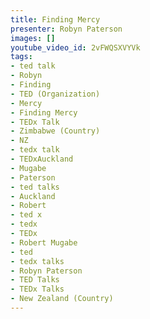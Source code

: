 ```yaml
---
title: Finding Mercy
presenter: Robyn Paterson
images: []
youtube_video_id: 2vFWQSXVYVk
tags:
- ted talk
- Robyn
- Finding
- TED (Organization)
- Mercy
- Finding Mercy
- TEDx Talk
- Zimbabwe (Country)
- NZ
- tedx talk
- TEDxAuckland
- Mugabe
- Paterson
- ted talks
- Auckland
- Robert
- ted x
- tedx
- TEDx
- Robert Mugabe
- ted
- tedx talks
- Robyn Paterson
- TED Talks
- TEDx Talks
- New Zealand (Country)
---
```

